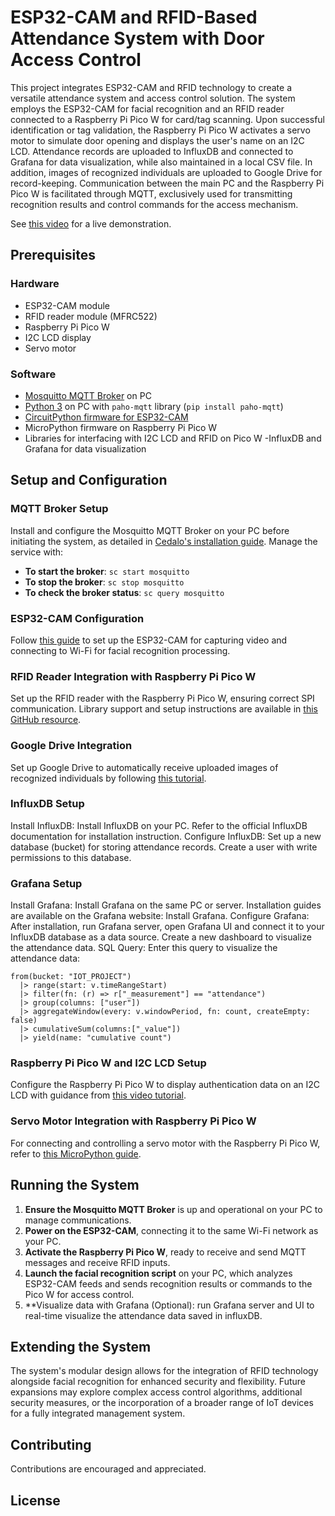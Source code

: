 # ESP32-CAM and RFID-Based Attendance System with Door Access Control

This project integrates ESP32-CAM and RFID technology to create a versatile attendance system and access control solution. The system employs the ESP32-CAM for facial recognition and an RFID reader connected to a Raspberry Pi Pico W for card/tag scanning. Upon successful identification or tag validation, the Raspberry Pi Pico W activates a servo motor to simulate door opening and displays the user's name on an I2C LCD. Attendance records are uploaded to InfluxDB and connected to Grafana for data visualization, while also maintained in a local CSV file. 
In addition, images of recognized individuals are uploaded to Google Drive for record-keeping.
Communication between the main PC and the Raspberry Pi Pico W is facilitated through MQTT, exclusively used for transmitting recognition results and control commands for the access mechanism.

See [this video](https://youtu.be/STzOZ4ky7z0?si=HyVFMCYeN7K7ofQj) for a live demonstration.

## Prerequisites

### Hardware
- ESP32-CAM module
- RFID reader module (MFRC522)
- Raspberry Pi Pico W
- I2C LCD display
- Servo motor

### Software
- [Mosquitto MQTT Broker](https://mosquitto.org/download/) on PC
- [Python 3](https://www.python.org/downloads/) on PC with `paho-mqtt` library (`pip install paho-mqtt`)
- [CircuitPython firmware for ESP32-CAM](https://circuitpython.org/board/esp32cam/)
- MicroPython firmware on Raspberry Pi Pico W
- Libraries for interfacing with I2C LCD and RFID on Pico W
-InfluxDB and Grafana for data visualization

## Setup and Configuration

### MQTT Broker Setup
Install and configure the Mosquitto MQTT Broker on your PC before initiating the system, as detailed in [Cedalo's installation guide](https://cedalo.com/blog/how-to-install-mosquitto-mqtt-broker-on-windows/). Manage the service with:
- **To start the broker**: `sc start mosquitto`
- **To stop the broker**: `sc stop mosquitto`
- **To check the broker status**: `sc query mosquitto`

### ESP32-CAM Configuration
Follow [this guide](https://how2electronics.com/face-recognition-based-attendance-system-using-esp32-cam/) to set up the ESP32-CAM for capturing video and connecting to Wi-Fi for facial recognition processing.

### RFID Reader Integration with Raspberry Pi Pico W
Set up the RFID reader with the Raspberry Pi Pico W, ensuring correct SPI communication. Library support and setup instructions are available in [this GitHub resource](https://github.com/wendlers/micropython-mfrc522).

### Google Drive Integration
Set up Google Drive to automatically receive uploaded images of recognized individuals by following [this tutorial](https://how2electronics.com/how-to-send-esp32-cam-captured-image-to-google-drive/).

### InfluxDB Setup
Install InfluxDB: Install InfluxDB on your PC. Refer to the official InfluxDB documentation for installation instruction.
Configure InfluxDB: Set up a new database (bucket) for storing attendance records. Create a user with write permissions to this database.

### Grafana Setup
Install Grafana: Install Grafana on the same PC or server. Installation guides are available on the Grafana website: Install Grafana.
Configure Grafana: After installation, run Grafana server, open Grafana UI and connect it to your InfluxDB database as a data source. 
Create a new dashboard to visualize the attendance data.
SQL Query: Enter this query to visualize the attendance data:
```
from(bucket: "IOT_PROJECT")
  |> range(start: v.timeRangeStart)
  |> filter(fn: (r) => r["_measurement"] == "attendance")
  |> group(columns: ["user"])
  |> aggregateWindow(every: v.windowPeriod, fn: count, createEmpty: false)
  |> cumulativeSum(columns:["_value"])
  |> yield(name: "cumulative count")
```

### Raspberry Pi Pico W and I2C LCD Setup
Configure the Raspberry Pi Pico W to display authentication data on an I2C LCD with guidance from [this video tutorial](https://youtu.be/bXLgxEcT1QU?si=CtYzVgTlwoT3zRW1).

### Servo Motor Integration with Raspberry Pi Pico W
For connecting and controlling a servo motor with the Raspberry Pi Pico W, refer to [this MicroPython guide](https://www.hackster.io/raspberry-pi/projects).

## Running the System

1. **Ensure the Mosquitto MQTT Broker** is up and operational on your PC to manage communications.
2. **Power on the ESP32-CAM**, connecting it to the same Wi-Fi network as your PC.
3. **Activate the Raspberry Pi Pico W**, ready to receive and send MQTT messages and receive RFID inputs.
4. **Launch the facial recognition script** on your PC, which analyzes ESP32-CAM feeds and sends recognition results or commands to the Pico W for access control.
5. **Visualize data with Grafana (Optional): run Grafana server and UI to real-time visualize the attendance data saved in influxDB.

## Extending the System
The system's modular design allows for the integration of RFID technology alongside facial recognition for enhanced security and flexibility. Future expansions may explore complex access control algorithms, additional security measures, or the incorporation of a broader range of IoT devices for a fully integrated management system.

## Contributing
Contributions are encouraged and appreciated.

## License
